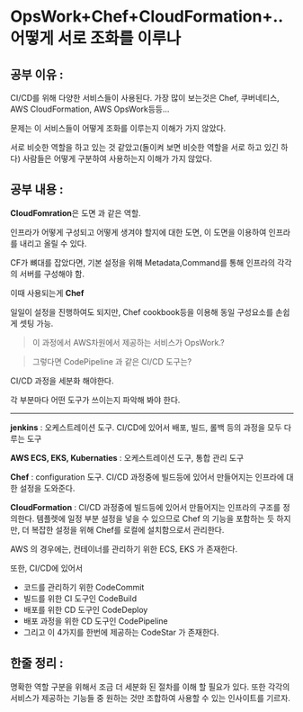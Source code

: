 # OpsWork+Chef+CloudFormation+.. 어떻게 서로 조화를 이루나

## 공부 이유 :

CI/CD를 위해 다양한 서비스들이 사용된다. 가장 많이 보는것은 Chef, 쿠버네티스, AWS CloudFormation, AWS OpsWork등등... 

문제는 이 서비스들이 어떻게 조화를 이루는지 이해가 가지 않았다. 

서로 비슷한 역할을 하고 있는 것 같았고(돌이켜 보면 비슷한 역할을 서로 하고 있긴 하다) 사람들은 어떻게 구분하여 사용하는지 이해가 가지 않았다.

## 공부 내용 :

**CloudFomration**은 도면 과 같은 역할.

인프라가 어떻게 구성되고 어떻게 생겨야 할지에 대한 도면, 이 도면을 이용하여 인프라를 내리고 올릴 수 있다. <br />

CF가 뼈대를 잡았다면, 기본 설정을 위해 Metadata,Command를 통해 인프라의 각각의 서버를 구성해야 함. <br />


이때 사용되는게 **Chef**

일일이 설정을 진행하여도 되지만, Chef cookbook등을 이용해 동일 구성요소를 손쉽게 셋팅 가능. <br />


> 이 과정에서 AWS차원에서 제공하는 서비스가 OpsWork.?

> 그렇다면 CodePipeline 과 같은 CI/CD 도구는?

CI/CD 과정을 세분화 해야한다. 

각 부분마다 어떤 도구가 쓰이는지 파악해 봐야 한다. 

---

**jenkins** : 오케스트레이션 도구. CI/CD에 있어서 배포, 빌드, 롤백 등의 과정을 모두 다루는 도구

**AWS ECS, EKS, Kubernaties** : 오케스트레이션 도구, 통합 관리 도구 

**Chef** : configuration 도구. CI/CD 과정중에 빌드등에 있어서 만들어지는 인프라에 대한 설정을 도와준다. 

**CloudFormation** : CI/CD 과정중에 빌드등에 있어서 만들어지는 인프라의 구조를 정의한다. 템플렛에 일정 부분 설정을 넣을 수 있으므로 Chef 의 기능을 포함하는 듯 하지만, 더 복잡한 설정을 위해 Chef를 로컬에 설치함으로서 관리한다. 

AWS 의 경우에는, 컨테이너를 관리하기 위한 ECS, EKS 가 존재한다. 

또한, CI/CD에 있어서 

- 코드를 관리하기 위한 CodeCommit
- 빌드를 위한 CI 도구인 CodeBuild
- 배포를 위한 CD 도구인 CodeDeploy
- 배포 과정을 위한 CD 도구인 CodePipeline
- 그리고 이 4가지를 한번에 제공하는 CodeStar 가 존재한다.

## 한줄 정리 :

명확한 역할 구분을 위해서 조금 더 세분화 된 절차를 이해 할 필요가 있다. 또한 각각의 서비스가 제공하는 기능들 중 원하는 것만 조합하여 사용할 수 있는 인사이트를 기르자.
